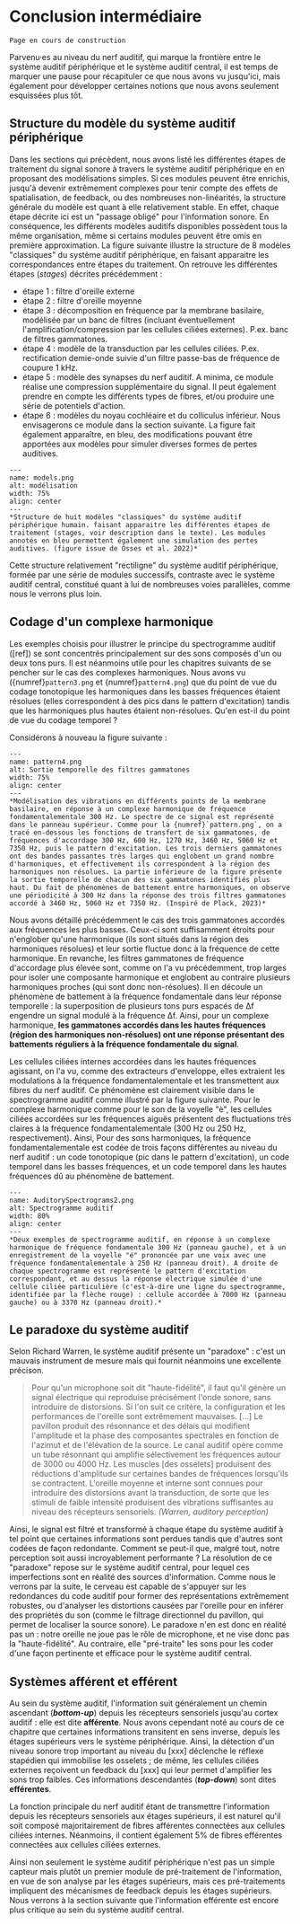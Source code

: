 
# Conclusion intermédiaire

```{warning}
Page en cours de construction
```

Parvenu·es au niveau du nerf auditif, qui marque la frontière entre le système auditif périphérique et le système auditif central, il est temps de marquer une pause pour récapituler ce que nous avons vu jusqu'ici, mais également pour développer certaines notions que nous avons seulement esquissées plus tôt.

## Structure du modèle du système auditif périphérique

Dans les sections qui précèdent, nous avons listé les différentes étapes de traitement du signal sonore à travers le système auditif périphérique en en proposant des modélisations simples. Si ces modules peuvent être enrichis, jusqu'à devenir extrêmement complexes pour tenir compte des effets de spatialisation, de feedback, ou des nombreuses non-linéarités, la structure générale du modèle est quant à elle relativement stable. En effet, chaque étape décrite ici est un "passage obligé" pour l'information sonore. En conséquence, les différents modèles auditifs disponibles possèdent tous la même organisation, même si certains modules peuvent être omis en première approximation. La figure suivante illustre la structure de 8 modèles "classiques" du système auditif périphérique, en faisant apparaitre les correspondances entre étapes du traitement. On retrouve les différentes étapes (*stages*) décrites précédemment : 
- étape 1 : filtre d'oreille externe
- étape 2 : filtre d'oreille moyenne
- étape 3 : décomposition en fréquence par la membrane basilaire, modélisée par un banc de filtres (incluant éventuellement l'amplification/compression par les cellules ciliées externes). P.ex. banc de filtres gammatones.
- étape 4 : modèle de la transduction par les cellules ciliées. P.ex. rectification demie-onde suivie d'un filtre passe-bas de fréquence de coupure 1 kHz.
- étape 5 : modèle des synapses du nerf auditif. A minima, ce module réalise une compression supplémentaire du signal. Il peut également prendre en compte les différents types de fibres, et/ou produire une série de potentiels d'action.
- étape 6 : modèles du noyau cochléaire et du colliculus inférieur. Nous envisagerons ce module dans la section suivante.
La figure fait également apparaître, en bleu, des modifications pouvant être apportées aux modèles pour simuler diverses formes de pertes auditives.

```{figure} models.png
---
name: models.png
alt: modélisation
width: 75%
align: center
---
*Structure de huit modèles "classiques" du système auditif périphérique humain. faisant apparaitre les différentes étapes de traitement (stages, voir description dans le texte). Les modules annotés en bleu permettent également une simulation des pertes auditives. (figure issue de Osses et al. 2022)*
```

Cette structure relativement "rectiligne" du système auditif périphérique, formée par une série de modules successifs, contraste avec le système auditif central, constitué quant à lui de nombreuses voies parallèles, comme nous le verrons plus loin.

## Codage d'un complexe harmonique 

Les exemples choisis pour illustrer le principe du spectrogramme auditif ([ref]) se sont concentrés principalement sur des sons composés d'un ou deux tons purs. Il est néanmoins utile pour les chapitres suivants de se pencher sur le cas des complexes harmoniques. Nous avons vu ({numref}`pattern3.png` et {numref}`pattern4.png`) que du point de vue du codage tonotopique les harmoniques dans les basses fréquences étaient résolues (elles correspondent à des pics dans le pattern d'excitation) tandis que les harmoniques plus hautes étaient non-résolues. Qu'en est-il du point de vue du codage temporel ?

Considérons à nouveau la figure suivante :

```{figure} pattern4bis.png
---
name: pattern4.png
alt: Sortie temporelle des filtres gammatones
width: 75%
align: center
---
*Modélisation des vibrations en différents points de la membrane basilaire, en réponse à un complexe harmonique de fréquence fondamentalementale 300 Hz. Le spectre de ce signal est représenté dans le panneau supérieur. Comme pour la {numref}`pattern.png`, on a tracé en-dessous les fonctions de transfert de six gammatones, de fréquences d'accordage 300 Hz, 600 Hz, 1270 Hz, 3460 Hz, 5060 Hz et 7350 Hz, puis le pattern d'excitation. Les trois derniers gammatones ont des bandes passantes très larges qui englobent un grand nombre d'harmoniques, et effectivement ils correspondent à la région des harmoniques non résolues. La partie inférieure de la figure présente la sortie temporelle de chacun des six gammatones identifiés plus haut. Du fait de phénomènes de battement entre harmoniques, on observe une périodicité à 300 Hz dans la réponse des trois filtres gammatones accordé à 3460 Hz, 5060 Hz et 7350 Hz. (Inspiré de Plack, 2023)*
```

Nous avons détaillé précédemment le cas des trois gammatones accordés aux fréquences les plus basses. Ceux-ci sont suffisamment étroits pour n'englober qu'une harmonique (ils sont situés dans la région des harmoniques résolues) et leur sortie fluctue donc à la fréquence de cette harmonique. En revanche, les filtres gammatones de fréquence d'accordage plus élevée sont, comme on l'a vu précédemment, trop larges pour isoler une composante harmonique et englobent au contraire plusieurs harmoniques proches (qui sont donc non-résolues). Il en découle un phénomène de battement à la fréquence fondamentale dans leur réponse temporelle : la superposition de plusieurs tons purs espacés de ∆f engendre un signal modulé à la fréquence ∆f. Ainsi, pour un complexe harmonique, **les gammatones accordés dans les hautes fréquences (région des harmoniques non-résolues) ont une réponse présentant des battements réguliers à la fréquence fondamentale du signal**.

Les cellules ciliées internes accordées dans les hautes fréquences agissant, on l'a vu, comme des extracteurs d'enveloppe, elles extraient les modulations à la fréquence fondamentalementale et les transmettent aux fibres du nerf auditif. Ce phénomène est clairement visible dans le spectrogramme auditif comme illustré par la figure suivante. Pour le complexe harmonique comme pour le son de la voyelle "è", les cellules ciliées accordées sur les fréquences aiguës présentent des fluctuations très claires à la fréquence fondamentalementale (300 Hz ou 250 Hz, respectivement). Ainsi, Pour des sons harmoniques, la fréquence fondamentalementale est codée de trois façons différentes au niveau du nerf auditif : un code tonotopique (pic dans le pattern d'excitation), un code temporel dans les basses fréquences, et un code temporel dans les hautes fréquences dû au phénomène de battement.

```{figure} AuditorySpectrograms2.png
---
name: AuditorySpectrograms2.png
alt: Spectrogramme auditif
width: 80%
align: center
---
*Deux exemples de spectrogramme auditif, en réponse à un complexe harmonique de fréquence fondamentale 300 Hz (panneau gauche), et à un enregistrement de la voyelle "é" prononcée par une voix avec une fréquence fondamentalementale à 250 Hz (panneau droit). A droite de chaque spectrogramme est représenté le pattern d'excitation correspondant, et au dessus la réponse électrique simulée d'une cellule ciliée particulière (c'est-à-dire une ligne du spectrogramme, identifiée par la flèche rouge) : cellule accordée à 7000 Hz (panneau gauche) ou à 3370 Hz (panneau droit).*
```

## Le paradoxe du système auditif 

Selon Richard Warren, le système auditif présente un "paradoxe" : c'est un mauvais instrument de mesure mais qui fournit néanmoins une excellente précison.

> Pour qu'un microphone soit dit "haute-fidélité", il faut qu'il génère un signal électrique qui reproduise précisément l'onde sonore, sans introduire de distorsions. Si l'on suit ce critère, la configuration et les performances de l'oreille sont extrêmement mauvaises. [...] Le pavillon produit des résonnance et des délais qui modifient l'amplitude et la phase des composantes spectrales en fonction de l'azimut et de l'élévation de la source. Le canal auditif opère comme un tube résonnant qui amplifie sélectivement les fréquences autour de 3000 ou 4000 Hz. Les muscles [des osselets] produisent des réductions d'amplitude sur certaines bandes de fréquences lorsqu'ils se contractent. L'oreille moyenne et interne sont connues pour introduire des distorsions avant la transduction, de sorte que les stimuli de faible intensité produisent des vibrations suffisantes au niveau des récepteurs sensoriels. *(Warren, auditory perception)*

Ainsi, le signal est filtré et transformé à chaque étape du système auditif à tel point que certaines informations sont perdues tandis que d'autres sont codées de façon redondante. Comment se peut-il que, malgré tout, notre perception soit aussi incroyablement performante ? La résolution de ce "paradoxe" repose sur le système auditif central, pour lequel ces imperfections sont en réalité des sources d'information. Comme nous le verrons par la suite, le cerveau est capable de s'appuyer sur les redondances du code auditif pour former des représentations extrêmement robustes, ou d'analyser les distortions causées par l'oreille pour en inférer des propriétés du son (comme le filtrage directionnel du pavillon, qui permet de localiser la source sonore). Le paradoxe n'en est donc en réalité pas un : notre oreille ne joue pas le rôle de microphone, et ne vise donc pas la "haute-fidélité". Au contraire, elle "pré-traite" les sons pour les coder d'une façon pertinente et efficace pour le système auditif central.

## Systèmes afférent et efférent

Au sein du système auditif, l'information suit généralement un chemin ascendant (***bottom-up***) depuis les récepteurs sensoriels jusqu'au cortex auditif : elle est dite **afférente**. Nous avons cependant noté au cours de ce chapitre que certaines informations transitent en sens inverse, depuis les étages supérieurs vers le système périphérique. Ainsi, la détection d'un niveau sonore trop important au niveau du [xxx] déclenche le réflexe stapédien qui immobilise les osselets ; de même, les cellules ciliées externes reçoivent un feedback du [xxx] qui leur permet d'amplifier les sons trop faibles. Ces informations descendantes (***top-down***) sont dites **efférentes**.

La fonction principale du nerf auditif étant de transmettre l'information depuis les récepteurs sensoriels aux étages supérieurs, il est naturel qu'il soit composé majoritairement de fibres afférentes connectées aux cellules ciliées internes. Néanmoins, il contient également 5% de fibres efférentes connectées aux cellules ciliées externes. 

Ainsi non seulement le système auditif périphérique n'est pas un simple capteur mais plutôt un premier module de pré-traitement de l'information, en vue de son analyse par les étages supérieurs, mais ces pré-traitements impliquent des mécanismes de feedback depuis les étages supérieurs. Nous verrons à la section suivante que l'information efférente est encore plus critique au sein du système auditif central.

